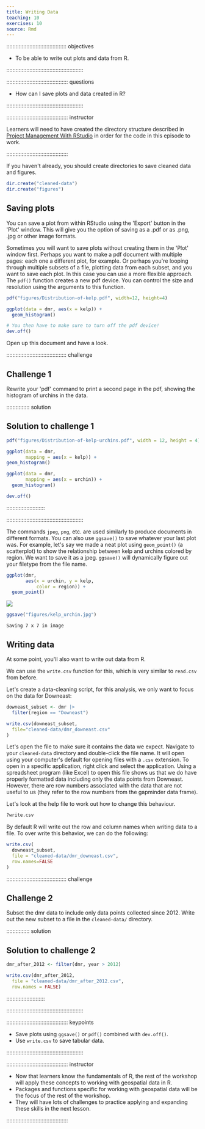 ```yaml
---
title: Writing Data
teaching: 10
exercises: 10
source: Rmd
---
```


::::::::::::::::::::::::::::::::::::::: objectives

- To be able to write out plots and data from R.

::::::::::::::::::::::::::::::::::::::::::::::::::

:::::::::::::::::::::::::::::::::::::::: questions

- How can I save plots and data created in R?

::::::::::::::::::::::::::::::::::::::::::::::::::

:::::::::::::::::::::::::::::::::::::::: instructor

Learners will need to have created the directory structure described in 
[Project Management With RStudio](../episodes/02-project-intro.Rmd) in order 
for the code in this episode to work.

::::::::::::::::::::::::::::::::::::::::



If you haven't already, you should create directories to save cleaned data and figures.


```r
dir.create("cleaned-data")
dir.create("figures")
```

## Saving plots

You can save a plot from within RStudio using the 'Export' button
in the 'Plot' window. This will give you the option of saving as a
.pdf or as .png, .jpg or other image formats.

Sometimes you will want to save plots without creating them in the
'Plot' window first. Perhaps you want to make a pdf document with
multiple pages: each one a different plot, for example. Or perhaps
you're looping through multiple subsets of a file, plotting data from
each subset, and you want to save each plot.
In this case you can use a more flexible approach. The
`pdf()` function creates a new pdf device. You can control the size and resolution
using the arguments to this function.


```r
pdf("figures/Distribution-of-kelp.pdf", width=12, height=4)

ggplot(data = dmr, aes(x = kelp)) +   
  geom_histogram()

# You then have to make sure to turn off the pdf device!
dev.off()
```

Open up this document and have a look.

:::::::::::::::::::::::::::::::::::::::  challenge

## Challenge 1

Rewrite your 'pdf' command to print a second
page in the pdf, showing the histogram of urchins in the data.

:::::::::::::::  solution

## Solution to challenge 1


```r
pdf("figures/Distribution-of-kelp-urchins.pdf", width = 12, height = 4)

ggplot(data = dmr, 
       mapping = aes(x = kelp)) + 
geom_histogram()

ggplot(data = dmr, 
       mapping = aes(x = urchin)) +
  geom_histogram()

dev.off()
```

:::::::::::::::::::::::::

::::::::::::::::::::::::::::::::::::::::::::::::::

The commands `jpeg`, `png`, etc. are used similarly to produce
documents in different formats. You can also use `ggsave()` to save whatever 
your last plot was. For example, let's say we made a neat plot using 
`geom_point()` (a scatterplot) to show the relationship between kelp and urchins colored
by region. We want to save it as a jpeg. `ggsave()` will dynamically figure out your filetype from
the file name.


```r
ggplot(dmr,
       aes(x = urchin, y = kelp,
           color = region)) +
  geom_point()
```

<img src="fig/08-writing-data-rendered-unnamed-chunk-5-1.png" style="display: block; margin: auto;" />

```r
ggsave("figures/kelp_urchin.jpg")
```

```{.output}
Saving 7 x 7 in image
```

## Writing data

At some point, you'll also want to write out data from R.

We can use the `write.csv` function for this, which is
very similar to `read.csv` from before.

Let's create a data-cleaning script, for this analysis, we
only want to focus on the data for Downeast:


```r
downeast_subset <- dmr |>
  filter(region == "Downeast")

write.csv(downeast_subset,
  file="cleaned-data/dmr_downeast.csv"
)
```

Let's open the file to make sure it contains the data we expect. Navigate to your
`cleaned-data` directory and double-click the file name. It will open using your
computer's default for opening files with a `.csv` extension. To open in a specific
application, right click and select the application. Using a spreadsheet program
(like Excel) to open this file shows us that we do have properly formatted data
including only the data points from Downeast. However, there are row numbers
associated with the data that are not useful to us (they refer to the row numbers
from the gapminder data frame).

Let's look at the help file to work out how to change this
behaviour.


```r
?write.csv
```

By default R will write out the row and
column names when writing data to a file.
To over write this behavior, we can do the following:


```r
write.csv(
  downeast_subset,
  file = "cleaned-data/dmr_downeast.csv",
  row.names=FALSE
)
```

:::::::::::::::::::::::::::::::::::::::  challenge

## Challenge 2

Subset the dmr
data to include only data points collected since 2012. 
Write out the new subset to a file in the `cleaned-data/` directory.

:::::::::::::::  solution

## Solution to challenge 2


```r
dmr_after_2012 <- filter(dmr, year > 2012)

write.csv(dmr_after_2012,
  file = "cleaned-data/dmr_after_2012.csv",
  row.names = FALSE)
```

:::::::::::::::::::::::::

::::::::::::::::::::::::::::::::::::::::::::::::::



:::::::::::::::::::::::::::::::::::::::: keypoints

- Save plots using `ggsave()` or `pdf()` combined with `dev.off()`.
- Use `write.csv` to save tabular data.

::::::::::::::::::::::::::::::::::::::::::::::::::


:::::::::::::::::::::::::::::::::::::::: instructor

- Now that learners know the fundamentals of R, the rest of the workshop will 
  apply these concepts to working with geospatial data in R.
- Packages and functions specific for working with geospatial data will be the 
  focus of the rest of the workshop.
- They will have lots of challenges to practice applying and expanding these 
  skills in the next lesson.

::::::::::::::::::::::::::::::::::::::::
